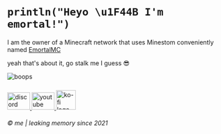 # <code>println("Heyo \u1F44B I'm emortal!")</code>
I am the owner of a Minecraft network that uses Minestom conveniently named [EmortalMC](https://github.com/EmortalMC)

yeah that's about it, go stalk me I guess 😎

![boops](https://github-readme-stats-git-masterrstaa-rickstaa.vercel.app/api?username=emortaldev&count_private=true&show_icons=true&theme=midnight-purple)

### 

<div align="left">
  <a href="https://discord.com/invite/TZyuMSha96" target="_blank">
    <img src="https://raw.githubusercontent.com/maurodesouza/profile-readme-generator/master/src/assets/icons/social/discord/default.svg" width="52" height="40" alt="discord logo"  />
  </a>
  <a href="https://www.youtube.com/emortal" target="_blank">
    <img src="https://raw.githubusercontent.com/maurodesouza/profile-readme-generator/master/src/assets/icons/social/youtube/default.svg" width="52" height="40" alt="youtube logo"  />
  </a>
  </a>
  <a href="https://ko-fi.com/emortal" target="_blank">
    <img src="https://uploads-ssl.webflow.com/5c14e387dab576fe667689cf/61e1116779fc0a9bd5bdbcc7_Frame%206.png" width="45" height="45" alt="ko-fi logo"  />
  </a>
</div>

###### © me | leaking memory since 2021
